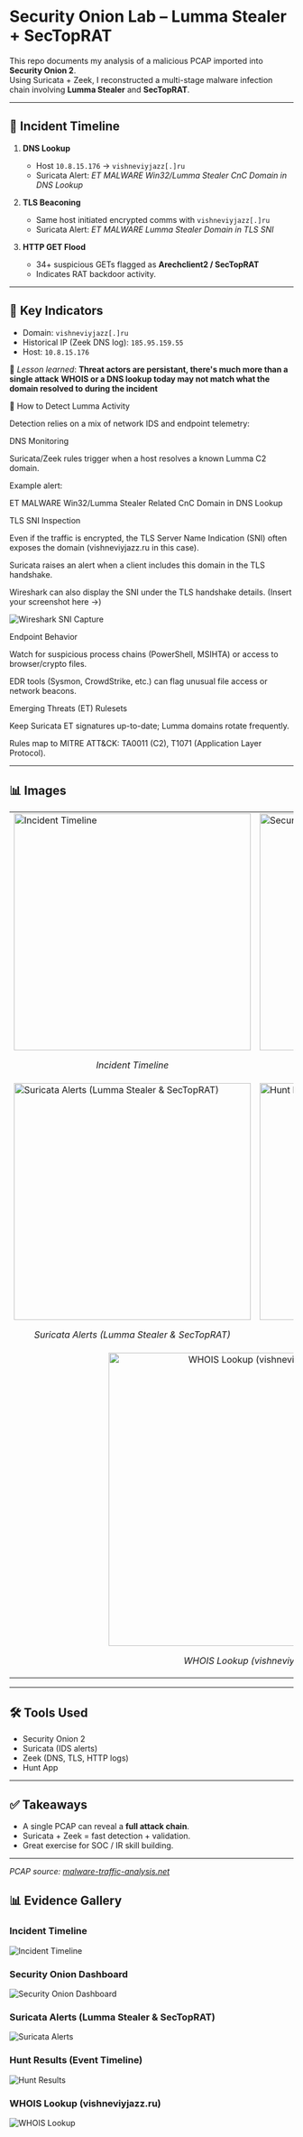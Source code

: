 
# Security Onion Lab – Lumma Stealer + SecTopRAT

This repo documents my analysis of a malicious PCAP imported into **Security Onion 2**.  
Using Suricata + Zeek, I reconstructed a multi-stage malware infection chain involving **Lumma Stealer** and **SecTopRAT**.

---

## 📌 Incident Timeline

1. **DNS Lookup**  
   - Host `10.8.15.176` → `vishneviyjazz[.]ru`  
   - Suricata Alert: *ET MALWARE Win32/Lumma Stealer CnC Domain in DNS Lookup*

2. **TLS Beaconing**  
   - Same host initiated encrypted comms with `vishneviyjazz[.]ru`  
   - Suricata Alert: *ET MALWARE Lumma Stealer Domain in TLS SNI*

3. **HTTP GET Flood**  
   - 34+ suspicious GETs flagged as **Arechclient2 / SecTopRAT**  
   - Indicates RAT backdoor activity.

---

## 🔎 Key Indicators
- Domain: `vishneviyjazz[.]ru`  
- Historical IP (Zeek DNS log): `185.95.159.55`  
- Host: `10.8.15.176`  

📌 *Lesson learned*: **Threat actors are persistant, there's much more than a single attack**
                     **WHOIS or a DNS lookup today may not match what the domain resolved to during the incident**
                     
🔎 How to Detect Lumma Activity

Detection relies on a mix of network IDS and endpoint telemetry:

DNS Monitoring

Suricata/Zeek rules trigger when a host resolves a known Lumma C2 domain.

Example alert:

ET MALWARE Win32/Lumma Stealer Related CnC Domain in DNS Lookup


TLS SNI Inspection

Even if the traffic is encrypted, the TLS Server Name Indication (SNI) often exposes the domain (vishneviyjazz.ru in this case).

Suricata raises an alert when a client includes this domain in the TLS handshake.

Wireshark can also display the SNI under the TLS handshake details. (Insert your screenshot here →)

![Wireshark SNI Capture](images/Wiresharkpcap8.15.png)


Endpoint Behavior

Watch for suspicious process chains (PowerShell, MSIHTA) or access to browser/crypto files.

EDR tools (Sysmon, CrowdStrike, etc.) can flag unusual file access or network beacons.

Emerging Threats (ET) Rulesets

Keep Suricata ET signatures up-to-date; Lumma domains rotate frequently.

Rules map to MITRE ATT&CK: TA0011 (C2), T1071 (Application Layer Protocol).                     

---

## 📊 Images

<table>
<tr>
  <td>
    <a href="images/timeline.png" target="_blank">
      <img src="images/timeline.png" width="420" alt="Incident Timeline">
    </a>
    <p align="center"><em>Incident Timeline</em></p>
  </td>
  <td>
    <a href="images/so-dashboard-overview.png" target="_blank">
      <img src="images/so-dashboard-overview.png" width="420" alt="Security Onion Dashboard">
    </a>
    <p align="center"><em>Security Onion Dashboard</em></p>
  </td>
</tr>
<tr>
  <td>
    <a href="images/so-suricata-alerts.png" target="_blank">
      <img src="images/so-suricata-alerts.png" width="420" alt="Suricata Alerts (Lumma Stealer & SecTopRAT)">
    </a>
    <p align="center"><em>Suricata Alerts (Lumma Stealer &amp; SecTopRAT)</em></p>
  </td>
  <td>
    <a href="images/so-hunt-results.png" target="_blank">
      <img src="images/so-hunt-results.png" width="420" alt="Hunt Results (Event Timeline)">
    </a>
    <p align="center"><em>Hunt Results (Event Timeline)</em></p>
  </td>
</tr>
<tr>
  <td colspan="2" align="center">
    <a href="images/domain-whois-vishneviyjazz.png" target="_blank">
      <img src="images/domain-whois-vishneviyjazz.png" width="520" alt="WHOIS Lookup (vishneviyjazz.ru)">
    </a>
    <p><em>WHOIS Lookup (vishneviyjazz.ru)</em></p>
  </td>
</tr>
</table>

---

## 🛠️ Tools Used

- Security Onion 2  
- Suricata (IDS alerts)  
- Zeek (DNS, TLS, HTTP logs)  
- Hunt App  

---

## ✅ Takeaways

- A single PCAP can reveal a **full attack chain**.  
- Suricata + Zeek = fast detection + validation.  
- Great exercise for SOC / IR skill building.  

---

*PCAP source: [malware-traffic-analysis.net](https://www.malware-traffic-analysis.net/)*

## 📊 Evidence Gallery

### Incident Timeline
![Incident Timeline](images/timeline.png)

### Security Onion Dashboard
![Security Onion Dashboard](images/so-dashboard-overview.png)

### Suricata Alerts (Lumma Stealer & SecTopRAT)
![Suricata Alerts](images/so-suricata-alerts.png)

### Hunt Results (Event Timeline)
![Hunt Results](images/so-hunt-results.png)

### WHOIS Lookup (vishneviyjazz.ru)
![WHOIS Lookup](images/domain-whois-vishneviyjazz.png)














    
